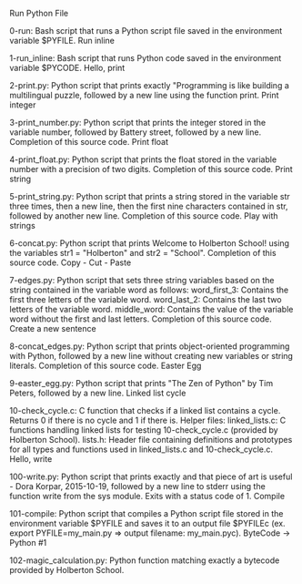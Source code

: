 Run Python File

0-run: Bash script that runs a Python script file saved in the environment variable $PYFILE.
Run inline

1-run_inline: Bash script that runs Python code saved in the environment variable $PYCODE.
Hello, print

2-print.py: Python script that prints exactly "Programming is like building a multilingual puzzle, followed by a new line using the function print.
Print integer

3-print_number.py: Python script that prints the integer stored in the variable number, followed by Battery street, followed by a new line.
Completion of this source code.
Print float

4-print_float.py: Python script that prints the float stored in the variable number with a precision of two digits.
Completion of this source code.
Print string

5-print_string.py: Python script that prints a string stored in the variable str three times, then a new line, then the first nine characters contained in str, followed by another new line.
Completion of this source code.
Play with strings

6-concat.py: Python script that prints Welcome to Holberton School! using the variables str1 = "Holberton" and str2 = "School".
Completion of this source code.
Copy - Cut - Paste

7-edges.py: Python script that sets three string variables based on the string contained in the variable word as follows:
word_first_3: Contains the first three letters of the variable word.
word_last_2: Contains the last two letters of the variable word.
middle_word: Contains the value of the variable word without the first and last letters.
Completion of this source code.
Create a new sentence

8-concat_edges.py: Python script that prints object-oriented programming with Python, followed by a new line without creating new variables or string literals.
Completion of this source code.
Easter Egg

9-easter_egg.py: Python script that prints "The Zen of Python" by Tim Peters, followed by a new line.
Linked list cycle

10-check_cycle.c: C function that checks if a linked list contains a cycle.
Returns 0 if there is no cycle and 1 if there is.
Helper files:
linked_lists.c: C functions handling linked lists for testing 10-check_cycle.c (provided by Holberton School).
lists.h: Header file containing definitions and prototypes for all types and functions used in linked_lists.c and 10-check_cycle.c.
Hello, write

100-write.py: Python script that prints exactly and that piece of art is useful - Dora Korpar, 2015-10-19, followed by a new line to stderr using the function write from the sys module.
Exits with a status code of 1.
Compile

101-compile: Python script that compiles a Python script file stored in the environment variable $PYFILE and saves it to an output file $PYFILEc (ex. export PYFILE=my_main.py => output filename: my_main.pyc).
ByteCode -> Python #1

102-magic_calculation.py: Python function matching exactly a bytecode provided by Holberton School.
